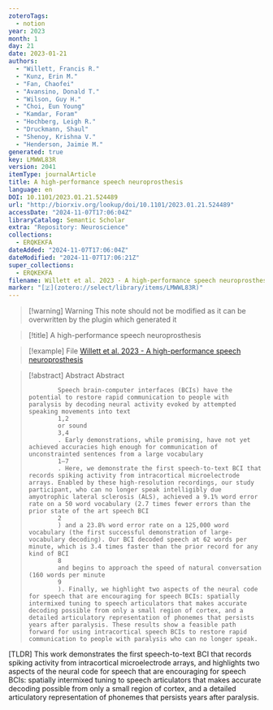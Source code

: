 ```yaml
---
zoteroTags:
  - notion
year: 2023
month: 1
day: 21
date: 2023-01-21
authors:
  - "Willett, Francis R."
  - "Kunz, Erin M."
  - "Fan, Chaofei"
  - "Avansino, Donald T."
  - "Wilson, Guy H."
  - "Choi, Eun Young"
  - "Kamdar, Foram"
  - "Hochberg, Leigh R."
  - "Druckmann, Shaul"
  - "Shenoy, Krishna V."
  - "Henderson, Jaimie M."
generated: true
key: LMWWL83R
version: 2041
itemType: journalArticle
title: A high-performance speech neuroprosthesis
language: en
DOI: 10.1101/2023.01.21.524489
url: "http://biorxiv.org/lookup/doi/10.1101/2023.01.21.524489"
accessDate: "2024-11-07T17:06:04Z"
libraryCatalog: Semantic Scholar
extra: "Repository: Neuroscience"
collections:
  - ERQKEKFA
dateAdded: "2024-11-07T17:06:04Z"
dateModified: "2024-11-07T17:06:21Z"
super_collections:
  - ERQKEKFA
filename: Willett et al. 2023 - A high-performance speech neuroprosthesis
marker: "[🇿](zotero://select/library/items/LMWWL83R)"
---
```


>[!warning] Warning
> This note should not be modified as it can be overwritten by the plugin which generated it

> [!title] A high-performance speech neuroprosthesis

> [!example] File
> [Willett et al. 2023 - A high-performance speech neuroprosthesis](Willett%20et%20al.%202023%20-%20A%20high-performance%20speech%20neuroprosthesis.pdf)

> [!abstract] Abstract
> Abstract
>           
>             Speech brain-computer interfaces (BCIs) have the potential to restore rapid communication to people with paralysis by decoding neural activity evoked by attempted speaking movements into text
>             1,2
>             or sound
>             3,4
>             . Early demonstrations, while promising, have not yet achieved accuracies high enough for communication of unconstrainted sentences from a large vocabulary
>             1–7
>             . Here, we demonstrate the first speech-to-text BCI that records spiking activity from intracortical microelectrode arrays. Enabled by these high-resolution recordings, our study participant, who can no longer speak intelligibly due amyotrophic lateral sclerosis (ALS), achieved a 9.1% word error rate on a 50 word vocabulary (2.7 times fewer errors than the prior state of the art speech BCI
>             2
>             ) and a 23.8% word error rate on a 125,000 word vocabulary (the first successful demonstration of large-vocabulary decoding). Our BCI decoded speech at 62 words per minute, which is 3.4 times faster than the prior record for any kind of BCI
>             8
>             and begins to approach the speed of natural conversation (160 words per minute
>             9
>             ). Finally, we highlight two aspects of the neural code for speech that are encouraging for speech BCIs: spatially intermixed tuning to speech articulators that makes accurate decoding possible from only a small region of cortex, and a detailed articulatory representation of phonemes that persists years after paralysis. These results show a feasible path forward for using intracortical speech BCIs to restore rapid communication to people with paralysis who can no longer speak.

[TLDR] This work demonstrates the first speech-to-text BCI that records spiking activity from intracortical microelectrode arrays, and highlights two aspects of the neural code for speech that are encouraging for speech BCIs: spatially intermixed tuning to speech articulators that makes accurate decoding possible from only a small region of cortex, and a detailed articulatory representation of phonemes that persists years after paralysis.

